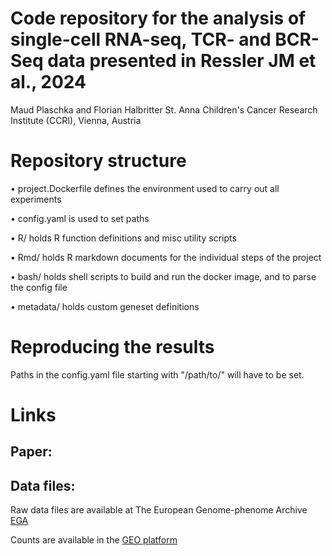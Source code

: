 # Code repository for the analysis of single-cell RNA-seq, TCR- and BCR-Seq data presented in Ressler JM et al., 2024
Maud Plaschka and Florian Halbritter
St. Anna Children's Cancer Research Institute (CCRI), Vienna, Austria

# Repository structure

•	project.Dockerfile defines the environment used to carry out all experiments

•	config.yaml is used to set paths

•	R/ holds R function definitions and misc utility scripts

•	Rmd/ holds R markdown documents for the individual steps of the project

•	bash/ holds shell scripts to build and run the docker image, and to parse the config file

•	metadata/ holds custom geneset definitions


# Reproducing the results
Paths in the config.yaml file starting with "/path/to/" will have to be set.

# Links

## Paper: 
## Data files: 

Raw data files are available at The European Genome-phenome Archive [EGA](https://ega-archive.org/datasets/EGAD50000000371)

Counts are available in the [GEO platform]()
